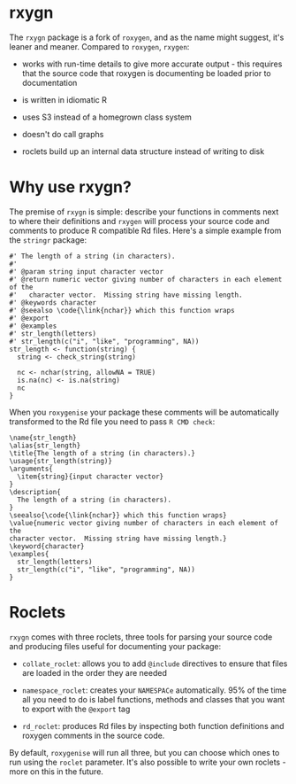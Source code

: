 # rxygn

The `rxygn` package is a fork of `roxygen`, and as the name might suggest, it's leaner and meaner.  Compared to `roxygen`, `rxygen`: 

* works with run-time details to give more accurate output - this requires
  that the source code that roxygen is documenting be loaded prior to
  documentation

* is written in idiomatic R

* uses S3 instead of a homegrown class system

* doesn't do call graphs

* roclets build up an internal data structure instead of writing to disk

# Why use rxygn?

The premise of `rxygn` is simple: describe your functions in comments next to where their definitions and `rxygen` will process your source code and comments to produce R compatible Rd files.  Here's a simple example from the `stringr` package:

    #' The length of a string (in characters).
    #'
    #' @param string input character vector
    #' @return numeric vector giving number of characters in each element of the 
    #'   character vector.  Missing string have missing length.
    #' @keywords character
    #' @seealso \code{\link{nchar}} which this function wraps
    #' @export
    #' @examples
    #' str_length(letters)
    #' str_length(c("i", "like", "programming", NA))
    str_length <- function(string) {
      string <- check_string(string)

      nc <- nchar(string, allowNA = TRUE)
      is.na(nc) <- is.na(string)
      nc
    }

When you `roxygenise` your package these comments will be automatically transformed to the Rd file you need to pass `R CMD check`:

    \name{str_length}
    \alias{str_length}
    \title{The length of a string (in characters).}
    \usage{str_length(string)}
    \arguments{
      \item{string}{input character vector}
    }
    \description{
      The length of a string (in characters).
    }
    \seealso{\code{\link{nchar}} which this function wraps}
    \value{numeric vector giving number of characters in each element of the
    character vector.  Missing string have missing length.}
    \keyword{character}
    \examples{
      str_length(letters)
      str_length(c("i", "like", "programming", NA))
    }

# Roclets

`rxygn` comes with three roclets, three tools for parsing your source code and producing files useful for documenting your package:

* `collate_roclet`: allows you to add `@include` directives to ensure that
  files are loaded in the order they are needed

* `namespace_roclet`: creates your `NAMESPACe` automatically. 95% of the time
  all you need to do is label functions, methods and classes that you want to
  export with the `@export` tag

* `rd_roclet`: produces Rd files by inspecting both function definitions and
  roxygen comments in the source code.

By default, `roxygenise` will run all three, but you can choose which ones to run using the `roclet` parameter. It's also possible to write your own roclets - more on this in the future.
